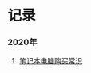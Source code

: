 # 记录

### 2020年

1. [笔记本电脑购买常识](https://dingeral.com/net_note/#/blog/%E7%AC%94%E8%AE%B0%E6%9C%AC%E7%94%B5%E8%84%91%E9%80%89%E8%B4%AD%E5%B8%B8%E8%AF%86)